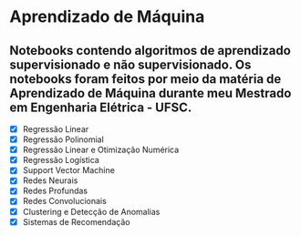# Aprendizado de Máquina

##  Notebooks contendo algoritmos de aprendizado supervisionado e não supervisionado. Os notebooks foram feitos por meio da matéria de Aprendizado de Máquina durante meu Mestrado em Engenharia Elétrica - UFSC.

- [x] Regressão Linear
- [x] Regressão Polinomial
- [x] Regressão Linear e Otimização Numérica
- [x] Regressão Logística
- [x] Support Vector Machine
- [x] Redes Neurais
- [x] Redes Profundas
- [x] Redes Convolucionais
- [x] Clustering e Detecção de Anomalias
- [x] Sistemas de Recomendação

